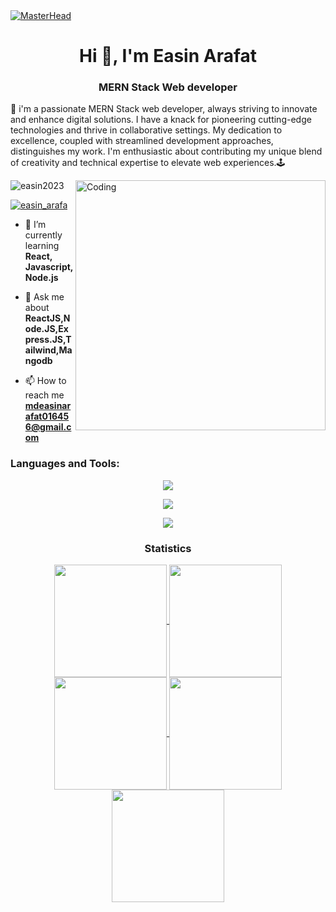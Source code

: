 <a href="https://www.linkedin.com/in/easinarafatwebdev/" target="_blank">
    <img src="https://i.ibb.co/6NGq3fY/68747470733a2f2f7172616e676572732e636f6d2f77702d636f6e74656e742f75706c6f6164732f323032312f30392f4261.png" alt="MasterHead">
</a>
<h1 align="center">Hi 👋, I'm Easin Arafat</h1>
<h3 align="center">MERN Stack Web developer</h3>
<p>
   
🚀 i'm a passionate MERN Stack web developer, always striving to innovate and enhance digital solutions. I have a knack for pioneering cutting-edge technologies and thrive in collaborative settings. My dedication to excellence, coupled with streamlined development approaches, distinguishes my work. I'm enthusiastic about contributing my unique blend of creativity and technical expertise to elevate web experiences.🕹️
</p>
<img align="right" alt="Coding" width="400" src="https://user-images.githubusercontent.com/74038190/212749447-bfb7e725-6987-49d9-ae85-2015e3e7cc41.gif">

<p align="left"> <img src="https://komarev.com/ghpvc/?username=easin2023&label=Profile%20views&color=0e75b6&style=flat" alt="easin2023" /> </p>

<p align="left"> <a href="https://twitter.com/easin_arafa" target="blank"><img src="https://img.shields.io/twitter/follow/easin_arafa?logo=twitter&style=for-the-badge" alt="easin_arafa" /></a> </p>

- 🌱 I’m currently learning **React, Javascript, Node.js**

- 💬 Ask me about **ReactJS,Node.JS,Express.JS,Tailwind,Mangodb**

- 📫 How to reach me **mdeasinarafat016456@gmail.com**
<h3 align="left">Languages and Tools:</h3>
<div align="center">


<div align="center">
<p align="center"> 
  <a href="https://skillicons.dev">
    <img src="https://skillicons.dev/icons?i=react,nodejs,express,html,css,js" />
  </a>
</p>
<p align="center"> 
  <a href="https://skillicons.dev">
    <img src="https://skillicons.dev/icons?i=tailwind,mongodb," />
  </a>
</p>

  

<img src="https://user-images.githubusercontent.com/73097560/115834477-dbab4500-a447-11eb-908a-139a6edaec5c.gif"><h3 align="center">Statistics</h3>
<div align="center">
<a href="https://github.com/easin2023">
<img align="center" src="http://github-profile-summary-cards.vercel.app/api/cards/stats?username=easin2023&theme=2077" height="180em" />
<img align="center" src="http://github-profile-summary-cards.vercel.app/api/cards/most-commit-language?username=easin2023&theme=2077" height="180em" />
<img align="center" src="http://github-profile-summary-cards.vercel.app/api/cards/repos-per-language?username=easin2023&theme=2077" height="180em" />
<img align="center" src="http://github-profile-summary-cards.vercel.app/api/cards/productive-time?username=easin2023&theme=2077" height="180em" />
<img align="center" src="http://github-profile-summary-cards.vercel.app/api/cards/profile-details?username=easin2023&theme=2077" height="180em" />
</div>



